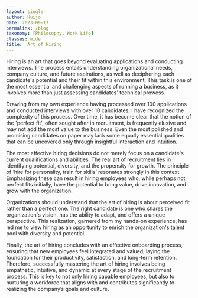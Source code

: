 ```yaml
---
layout: single
author: Huijo
date: 2023-09-17
permalink: /blog
taxonomy: [Philosophy, Work Life]
classes: wide
title:  Art of Hiring
---
```


Hiring is an art that goes beyond evaluating applications and conducting interviews. The process entails understanding organizational needs, company culture, and future aspirations, as well as deciphering each candidate's potential and their fit within this environment. This task is one of the most essential and challenging aspects of running a business, as it involves more than just assessing candidates' technical prowess.

Drawing from my own experience having processed over 100 applications and conducted interviews with over 10 candidates, I have recognized the complexity of this process. Over time, it has become clear that the notion of the 'perfect fit', often sought after in recruitment, is frequently elusive and may not add the most value to the business. Even the most polished and promising candidates on paper may lack some equally essential qualities that can be uncovered only through insightful interaction and intuition. 

The most effective hiring decisions do not merely focus on a candidate's current qualifications and abilities. The real art of recruitment lies in identifying potential, diversity, and the propensity for growth. The principle of ‘hire for personality, train for skills’ resonates strongly in this context. Emphasizing these can result in hiring employees who, while perhaps not perfect fits initially, have the potential to bring value, drive innovation, and grow with the organization.

Organizations should understand that the art of hiring is about perceived fit rather than a perfect one. The right candidate is one who shares the organization's vision, has the ability to adapt, and offers a unique perspective. This realization, garnered from my hands-on experience, has led me to view hiring as an opportunity to enrich the organization's talent pool with diversity and potential.

Finally, the art of hiring concludes with an effective onboarding process, ensuring that new employees feel integrated and valued, laying the foundation for their productivity, satisfaction, and long-term retention. Therefore, successfully mastering the art of hiring involves being empathetic, intuitive, and dynamic at every stage of the recruitment process. This is key to not only hiring capable employees, but also to nurturing a workforce that aligns with and contributes significantly to realizing the company’s goals and culture.
